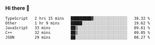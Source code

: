 ### Hi there 👋

<!--
**WShiBin/WShiBin** is a ✨ _special_ ✨ repository because its `README.md` (this file) appears on your GitHub profile.

Here are some ideas to get you started:

- 🔭 I’m currently working on ...
- 🌱 I’m currently learning ...
- 👯 I’m looking to collaborate on ...
- 🤔 I’m looking for help with ...
- 💬 Ask me about ...
- 📫 How to reach me: ...
- 😄 Pronouns: ...
- ⚡ Fun fact: ...
-->

<!--START_SECTION:waka-->

```txt
TypeScript   2 hrs 15 mins   █████████▓░░░░░░░░░░░░░░░   38.32 %
Other        1 hr 9 mins     █████░░░░░░░░░░░░░░░░░░░░   19.62 %
JavaScript   33 mins         ██▒░░░░░░░░░░░░░░░░░░░░░░   09.61 %
C++          32 mins         ██▒░░░░░░░░░░░░░░░░░░░░░░   09.05 %
JSON         29 mins         ██░░░░░░░░░░░░░░░░░░░░░░░   08.27 %
```

<!--END_SECTION:waka-->
